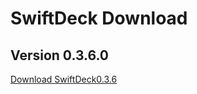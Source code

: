 # SwiftDeck Download

## Version 0.3.6.0

<a href="./Build007/SwiftDeck030600.dmg">Download SwiftDeck0.3.6</a>
